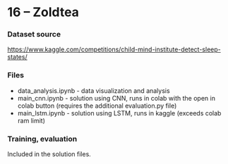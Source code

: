 # 16 – Zoldtea
### Dataset source
https://www.kaggle.com/competitions/child-mind-institute-detect-sleep-states/

### Files
- data_analysis.ipynb - data visualization and analysis
- main_cnn.ipynb - solution using CNN, runs in colab with the open in colab button (requires the additional evaluation.py file)
- main_lstm.ipynb - solution using LSTM, runs in kaggle (exceeds colab ram limit)

### Training, evaluation

Included in the solution files.
